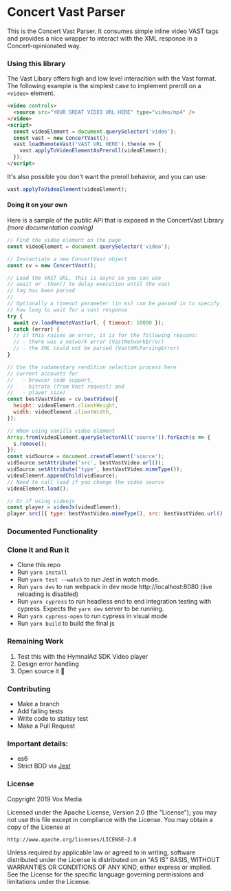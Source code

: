 # Concert Vast Parser

This is the Concert Vast Parser. It consumes simple inline video VAST tags and provides a nice wrapper to interact with the XML response in a Concert-opinionated way.

### Using this library

The Vast Libary offers high and low level interacition with the Vast format. The following example is the simplest case to implement preroll on a `<video>` element.

```html
<video controls>
  <source src="YOUR GREAT VIDEO URL HERE" type="video/mp4" />
</video>
<script>
  const videoElement = document.querySelector('video');
  const vast = new ConcertVast();
  vast.loadRemoteVast('VAST URL HERE').then(e => {
    vast.applyToVideoElementAsPreroll(videoElement);
  });
</script>
```

It's also possible you don't want the preroll behavior, and you can use:

```js
vast.applyToVideoElement(videoElement);
```

#### Doing it on your own

Here is a sample of the public API that is exposed in the ConcertVast Library _(more documentation coming)_

```js
// Find the video element on the page
const videoElement = document.querySelector('video');

// Instantiate a new ConcertVast object
const cv = new ConcertVast();

// Load the VAST URL, this is async so you can use
// await or .then() to delay execution until the vast
// tag has been parsed
//
// Optionally a timeout parameter (in ms) can be passed in to specify
// how long to wait for a vast response
try {
  await cv.loadRemoteVast(url, { timeout: 10000 });
} catch (error) {
  // if this raises an error, it is for the following reasons:
  // - there was a network error (VastNetworkError)
  // - the XML could not be parsed (VastXMLParsingError)
}

// Use the rudamentary rendition selection process here
// current accounts for
//   - browser code support,
//   - bitrate (from Vast request) and
//   - player size)
const bestVastVideo = cv.bestVideo({
  height: videoElement.clientHeight,
  width: videoElement.clientWidth,
});

// When using vanilla video element
Array.from(videoElement.querySelectorAll('source')).forEach(s => {
  s.remove();
});
const vidSource = document.createElement('source');
vidSource.setAttribute('src', bestVastVideo.url());
vidSource.setAttribute('type', bestVastVideo.mimeType());
videoElement.appendChild(vidSource);
// Need to call load if you change the video source
videoElement.load();

// Or if using videojs
const player = videoJs(videoElement);
player.src([{ type: bestVastVideo.mimeType(), src: bestVastVideo.url() }]);
```

### Documented Functionality

### Clone it and Run it

- Clone this repo
- Run `yarn install`
- Run `yarn test --watch` to run Jest in watch mode.
- Run `yarn dev` to run webpack in dev mode http://localhost:8080 (live reloading is disabled)
- Run `yarn cypress` to run headless end to end integration testing with cypress. Expects the `yarn dev` server to be running.
- Run `yarn cypress-open` to run cypress in visual mode
- Run `yarn build` to build the final js

### Remaining Work

1. Test this with the HymnalAd SDK Video player
1. Design error handling
1. Open source it 🙏

### Contributing

- Make a branch
- Add failing tests
- Write code to statisy test
- Make a Pull Request

### Important details:

- es6
- Strict BDD via [Jest](https://jestjs.io/)

### License

Copyright 2019 Vox Media

Licensed under the Apache License, Version 2.0 (the "License");
you may not use this file except in compliance with the License.
You may obtain a copy of the License at

    http://www.apache.org/licenses/LICENSE-2.0

Unless required by applicable law or agreed to in writing, software
distributed under the License is distributed on an "AS IS" BASIS,
WITHOUT WARRANTIES OR CONDITIONS OF ANY KIND, either express or implied.
See the License for the specific language governing permissions and
limitations under the License.
